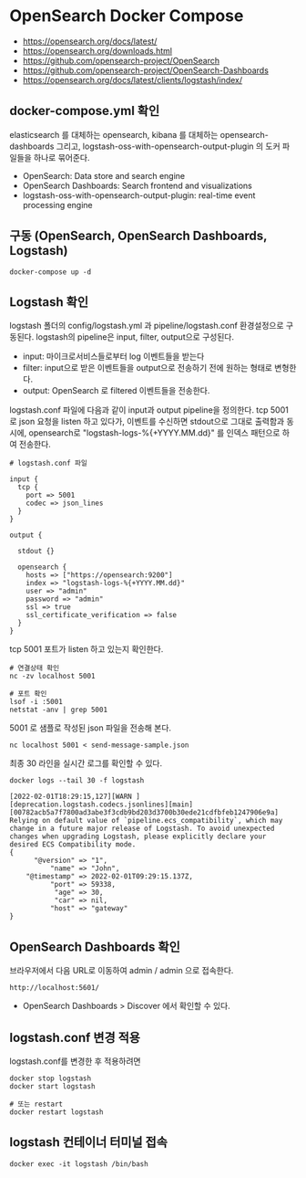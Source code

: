 # OpenSearch Docker Compose

- https://opensearch.org/docs/latest/
- https://opensearch.org/downloads.html
- https://github.com/opensearch-project/OpenSearch
- https://github.com/opensearch-project/OpenSearch-Dashboards
- https://opensearch.org/docs/latest/clients/logstash/index/

## docker-compose.yml 확인

elasticsearch 를 대체하는 opensearch, kibana 를 대체하는 opensearch-dashboards 그리고, logstash-oss-with-opensearch-output-plugin 의 도커 파일들을 하나로 묶어준다.

- OpenSearch: Data store and search engine
- OpenSearch Dashboards: Search frontend and visualizations
- logstash-oss-with-opensearch-output-plugin: real-time event processing engine

## 구동 (OpenSearch, OpenSearch Dashboards, Logstash)

```
docker-compose up -d
```

## Logstash 확인

logstash 폴더의 config/logstash.yml 과 pipeline/logstash.conf 환경설정으로 구동된다.
logstash의 pipeline은 input, filter, output으로 구성된다.

- input: 마이크로서비스들로부터 log 이벤트들을 받는다
- filter: input으로 받은 이벤트들을 output으로 전송하기 전에 원하는 형태로 변형한다.
- output: OpenSearch 로 filtered 이벤트들을 전송한다.

logstash.conf 파일에 다음과 같이 input과 output pipeline을 정의한다.
tcp 5001 로 json 요청을 listen 하고 있다가, 이벤트를 수신하면 stdout으로 그대로 출력함과 동시에, opensearch로 "logstash-logs-%{+YYYY.MM.dd}" 를 인덱스 패턴으로 하여 전송한다.

```
# logstash.conf 파일

input {
  tcp {
    port => 5001
    codec => json_lines
  }
}

output {

  stdout {}

  opensearch {
    hosts => ["https://opensearch:9200"]
    index => "logstash-logs-%{+YYYY.MM.dd}"
    user => "admin"
    password => "admin"
    ssl => true
    ssl_certificate_verification => false
  }
}
```

tcp 5001 포트가 listen 하고 있는지 확인한다.

```
# 연결상태 확인
nc -zv localhost 5001

# 포트 확인
lsof -i :5001
netstat -anv | grep 5001
```

5001 로 샘플로 작성된 json 파일을 전송해 본다.

```
nc localhost 5001 < send-message-sample.json
```

최종 30 라인을 실시간 로그를 확인할 수 있다.

```
docker logs --tail 30 -f logstash

[2022-02-01T18:29:15,127][WARN ][deprecation.logstash.codecs.jsonlines][main][00782acb5a7f7800ad3abe3f3cdb9bd203d3700b30ede21cdfbfeb1247906e9a] Relying on default value of `pipeline.ecs_compatibility`, which may change in a future major release of Logstash. To avoid unexpected changes when upgrading Logstash, please explicitly declare your desired ECS Compatibility mode.
{
      "@version" => "1",
          "name" => "John",
    "@timestamp" => 2022-02-01T09:29:15.137Z,
          "port" => 59338,
           "age" => 30,
           "car" => nil,
          "host" => "gateway"
}
```

## OpenSearch Dashboards 확인

브라우저에서 다음 URL로 이동하여 admin / admin 으로 접속한다.

```
http://localhost:5601/
```

- OpenSearch Dashboards > Discover 에서 확인할 수 있다.

## logstash.conf 변경 적용

logstash.conf를 변경한 후 적용하려면

```
docker stop logstash
docker start logstash

# 또는 restart
docker restart logstash
```

## logstash 컨테이너 터미널 접속

```
docker exec -it logstash /bin/bash 
```